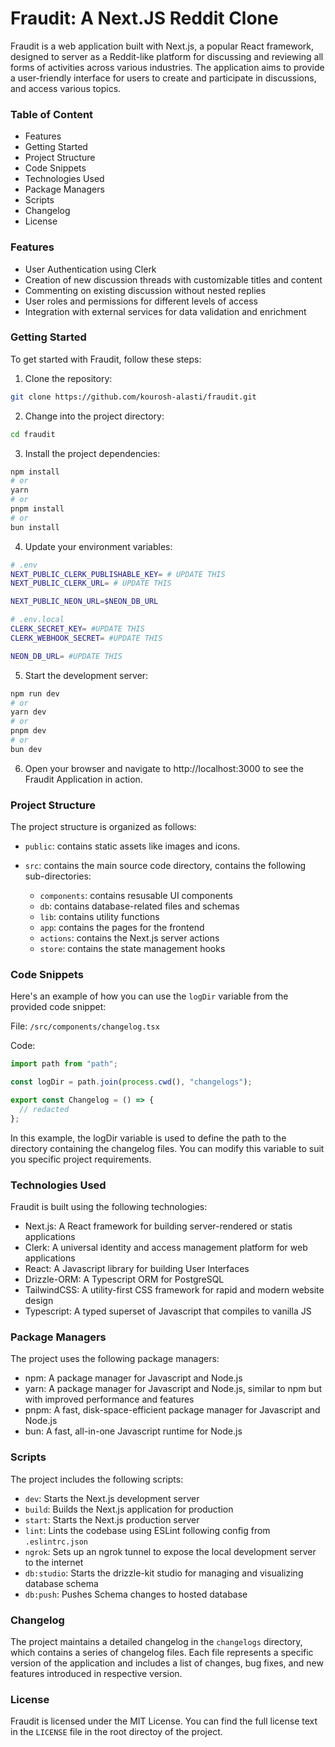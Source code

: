 # Fraudit: A Next.JS Reddit Clone

Fraudit is a web application built with Next.js, a popular React framework, designed to server as a Reddit-like platform for discussing and reviewing all forms of activities across various industries. The application aims to provide a user-friendly interface for users to create and participate in discussions, and access various topics.

### Table of Content

- Features
- Getting Started
- Project Structure
- Code Snippets
- Technologies Used
- Package Managers
- Scripts
- Changelog
- License

### Features

- User Authentication using Clerk
- Creation of new discussion threads with customizable titles and content
- Commenting on existing discussion without nested replies
- User roles and permissions for different levels of access
- Integration with external services for data validation and enrichment

### Getting Started

To get started with Fraudit, follow these steps:

1. Clone the repository:

```bash
git clone https://github.com/kourosh-alasti/fraudit.git
```

2. Change into the project directory:

```bash
cd fraudit
```

3. Install the project dependencies:

```bash
npm install
# or
yarn
# or
pnpm install
# or
bun install
```

4. Update your environment variables:

```bash
# .env
NEXT_PUBLIC_CLERK_PUBLISHABLE_KEY= # UPDATE THIS
NEXT_PUBLIC_CLERK_URL= # UPDATE THIS

NEXT_PUBLIC_NEON_URL=$NEON_DB_URL
```

```bash
# .env.local
CLERK_SECRET_KEY= #UPDATE THIS
CLERK_WEBHOOK_SECRET= #UPDATE THIS

NEON_DB_URL= #UPDATE THIS
```

5. Start the development server:

```bash
npm run dev
# or
yarn dev
# or
pnpm dev
# or
bun dev
```

6. Open your browser and navigate to http://localhost:3000 to see the Fraudit Application in action.

### Project Structure

The project structure is organized as follows:

- `public`: contains static assets like images and icons.
- `src`: contains the main source code directory, contains the following sub-directories:

  - `components`: contains resusable UI components
  - `db`: contains database-related files and schemas
  - `lib`: contains utility functions
  - `app`: contains the pages for the frontend
  - `actions`: contains the Next.js server actions
  - `store`: contains the state management hooks

### Code Snippets

Here's an example of how you can use the `logDir` variable from the provided code snippet:

File: `/src/components/changelog.tsx`

Code:

```typescript
import path from "path";

const logDir = path.join(process.cwd(), "changelogs");

export const Changelog = () => {
  // redacted
};
```

In this example, the logDir variable is used to define the path to the directory containing the changelog files. You can modify this variable to suit you specific project requirements.

### Technologies Used

Fraudit is built using the following technologies:

- Next.js: A React framework for building server-rendered or statis applications
- Clerk: A universal identity and access management platform for web applications
- React: A Javascript library for building User Interfaces
- Drizzle-ORM: A Typescript ORM for PostgreSQL
- TailwindCSS: A utility-first CSS framework for rapid and modern website design
- Typescript: A typed superset of Javascript that compiles to vanilla JS

### Package Managers

The project uses the following package managers:

- npm: A package manager for Javascript and Node.js
- yarn: A package manager for Javascript and Node.js, similar to npm but with improved performance and features
- pnpm: A fast, disk-space-efficient package manager for Javascript and Node.js
- bun: A fast, all-in-one Javascript runtime for Node.js

### Scripts

The project includes the following scripts:

- `dev`: Starts the Next.js development server
- `build`: Builds the Next.js application for production
- `start`: Starts the Next.js production server
- `lint`: Lints the codebase using ESLint following config from `.eslintrc.json`
- `ngrok`: Sets up an ngrok tunnel to expose the local development server to the internet
- `db:studio`: Starts the drizzle-kit studio for managing and visualizing database schema
- `db:push`: Pushes Schema changes to hosted database

### Changelog

The project maintains a detailed changelog in the `changelogs` directory, which contains a series of changelog files. Each file represents a specific version of the application and includes a list of changes, bug fixes, and new features introduced in respective version.

### License

Fraudit is licensed under the MIT License. You can find the full license text in the `LICENSE` file in the root directoy of the project.
